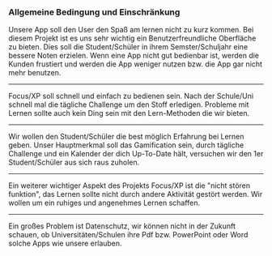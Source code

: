 ### Allgemeine Bedingung und Einschränkung

Unsere App soll den User den Spaß am lernen nicht zu kurz kommen. Bei diesem Projekt ist es uns sehr wichtig ein Benutzerfreundliche Oberfläche zu bieten. Dies soll die Student/Schüler in ihrem Semster/Schuljahr eine bessere Noten erzielen. Wenn eine App nicht gut bedienbar ist, werden die Kunden frustiert und werden die App weniger nutzen bzw. die App gar nicht mehr benutzen.

---

Focus/XP soll schnell und einfach zu bedienen sein. Nach der Schule/Uni schnell mal die tägliche Challenge um den Stoff erledigen. Probleme mit Lernen sollte auch kein Ding sein mit den Lern-Methoden die wir bieten.

---


Wir wollen den Student/Schüler die best möglich Erfahrung bei Lernen geben. Unser Hauptmerkmal soll das Gamification sein, durch tägliche Challenge und ein Kalender der dich Up-To-Date hält, versuchen wir den 1er Student/Schüler aus sich raus zuholen. 

---

Ein weiterer wichtiger Aspekt des Projekts Focus/XP ist die "nicht stören funktion", das Lernen sollte nicht durch andere Aktivität gestört werden. Wir wollen um ein ruhiges und angenehmes Lernen schaffen.

---

Ein großes Problem ist Datenschutz, wir können nicht in der Zukunft schauen, ob Universitäten/Schulen ihre Pdf bzw. PowerPoint oder Word solche Apps wie unsere erlauben.